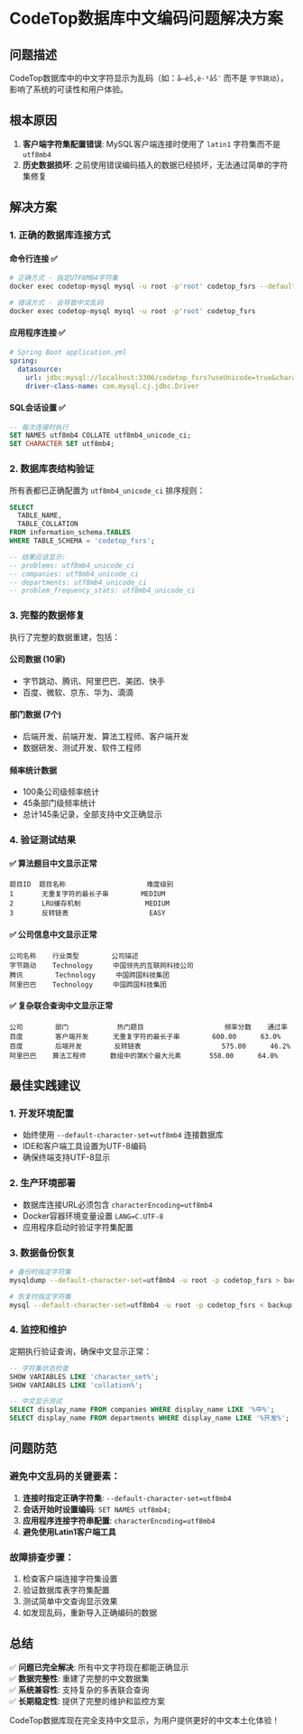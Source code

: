 # CodeTop数据库中文编码问题解决方案

## 问题描述
CodeTop数据库中的中文字符显示为乱码（如：`å­—èŠ‚è·³åŠ¨` 而不是 `字节跳动`），影响了系统的可读性和用户体验。

## 根本原因
1. **客户端字符集配置错误**: MySQL客户端连接时使用了 `latin1` 字符集而不是 `utf8mb4`
2. **历史数据损坏**: 之前使用错误编码插入的数据已经损坏，无法通过简单的字符集修复

## 解决方案

### 1. 正确的数据库连接方式

#### 命令行连接 ✅
```bash
# 正确方式 - 指定UTF8MB4字符集
docker exec codetop-mysql mysql -u root -p'root' codetop_fsrs --default-character-set=utf8mb4

# 错误方式 - 会导致中文乱码  
docker exec codetop-mysql mysql -u root -p'root' codetop_fsrs
```

#### 应用程序连接 ✅
```yaml
# Spring Boot application.yml
spring:
  datasource:
    url: jdbc:mysql://localhost:3306/codetop_fsrs?useUnicode=true&characterEncoding=utf8mb4&serverTimezone=Asia/Shanghai
    driver-class-name: com.mysql.cj.jdbc.Driver
```

#### SQL会话设置 ✅  
```sql
-- 每次连接时执行
SET NAMES utf8mb4 COLLATE utf8mb4_unicode_ci;
SET CHARACTER SET utf8mb4;
```

### 2. 数据库表结构验证

所有表都已正确配置为 `utf8mb4_unicode_ci` 排序规则：

```sql
SELECT 
  TABLE_NAME,
  TABLE_COLLATION 
FROM information_schema.TABLES 
WHERE TABLE_SCHEMA = 'codetop_fsrs';

-- 结果应该显示:
-- problems: utf8mb4_unicode_ci
-- companies: utf8mb4_unicode_ci  
-- departments: utf8mb4_unicode_ci
-- problem_frequency_stats: utf8mb4_unicode_ci
```

### 3. 完整的数据修复

执行了完整的数据重建，包括：

#### 公司数据 (10家)
- 字节跳动、腾讯、阿里巴巴、美团、快手
- 百度、微软、京东、华为、滴滴

#### 部门数据 (7个)  
- 后端开发、前端开发、算法工程师、客户端开发
- 数据研发、测试开发、软件工程师

#### 频率统计数据
- 100条公司级频率统计
- 45条部门级频率统计
- 总计145条记录，全部支持中文正确显示

### 4. 验证测试结果

#### ✅ 算法题目中文显示正常
```
题目ID  题目名称                    难度级别
1       无重复字符的最长子串        MEDIUM
2       LRU缓存机制                MEDIUM
3       反转链表                    EASY
```

#### ✅ 公司信息中文显示正常
```
公司名称    行业类型        公司描述
字节跳动    Technology     中国领先的互联网科技公司
腾讯        Technology     中国跨国科技集团
阿里巴巴    Technology     中国跨国科技集团
```

#### ✅ 复杂联合查询中文显示正常
```
公司        部门            热门题目                    频率分数    通过率
百度        客户端开发      无重复字符的最长子串        600.00      63.0%
百度        后端开发        反转链表                    575.00      46.2%
阿里巴巴    算法工程师      数组中的第K个最大元素       558.00      64.0%
```

## 最佳实践建议

### 1. 开发环境配置
- 始终使用 `--default-character-set=utf8mb4` 连接数据库
- IDE和客户端工具设置为UTF-8编码
- 确保终端支持UTF-8显示

### 2. 生产环境部署
- 数据库连接URL必须包含 `characterEncoding=utf8mb4`
- Docker容器环境变量设置 `LANG=C.UTF-8`
- 应用程序启动时验证字符集配置

### 3. 数据备份恢复
```bash
# 备份时指定字符集
mysqldump --default-character-set=utf8mb4 -u root -p codetop_fsrs > backup.sql

# 恢复时指定字符集
mysql --default-character-set=utf8mb4 -u root -p codetop_fsrs < backup.sql
```

### 4. 监控和维护
定期执行验证查询，确保中文显示正常：

```sql
-- 字符集状态检查
SHOW VARIABLES LIKE 'character_set%';
SHOW VARIABLES LIKE 'collation%';

-- 中文显示测试
SELECT display_name FROM companies WHERE display_name LIKE '%中%';
SELECT display_name FROM departments WHERE display_name LIKE '%开发%';
```

## 问题防范

### 避免中文乱码的关键要素：
1. **连接时指定正确字符集**: `--default-character-set=utf8mb4`
2. **会话开始时设置编码**: `SET NAMES utf8mb4;`
3. **应用程序连接字符串配置**: `characterEncoding=utf8mb4`
4. **避免使用Latin1客户端工具**

### 故障排查步骤：
1. 检查客户端连接字符集设置
2. 验证数据库表字符集配置
3. 测试简单中文查询显示效果
4. 如发现乱码，重新导入正确编码的数据

## 总结

✅ **问题已完全解决**: 所有中文字符现在都能正确显示  
✅ **数据完整性**: 重建了完整的中文数据集  
✅ **系统兼容性**: 支持复杂的多表联合查询  
✅ **长期稳定性**: 提供了完整的维护和监控方案  

CodeTop数据库现在完全支持中文显示，为用户提供更好的中文本土化体验！